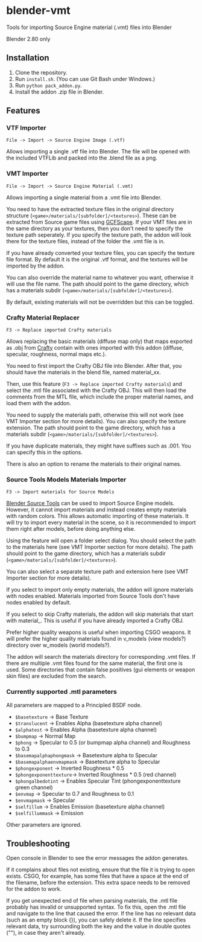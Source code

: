 # blender-vmt
Tools for importing Source Engine material (.vmt) files into Blender

Blender 2.80 only

## Installation
1. Clone the repository.
2. Run `install.sh`. (You can use Git Bash under Windows.)
3. Run `python pack_addon.py`.
4. Install the addon .zip file in Blender.

## Features

### VTF Importer
`File -> Import -> Source Engine Image (.vtf)`

Allows importing a single .vtf file into Blender.
The file will be opened with the included VTFLib and packed into the .blend file as a png.

### VMT Importer
`File -> Import -> Source Engine Material (.vmt)`

Allows importing a single material from a .vmt file into Blender.

You need to have the extracted texture files in the original directory structure (`<game>/materials/[subfolder]/<textures>`).
These can be extracted from Source game files using [GCFScape](http://nemesis.thewavelength.net/index.php?p=25).
If your VMT files are in the same directory as your textures, then you don't need to specify the texture path seperately.
If you specify the texture path, the addon will look there for the texture files, instead of the folder the .vmt file is in.

If you have already converted your texture files, you can specify the texture file format.
By default it is the original .vtf format, and the textures will be imported by the addon.

You can also override the material name to whatever you want, otherwise it will use the file name.
The path should point to the game directory, which has a materials subdir (`<game>/materials/[subfolder]/<textures>`).

By default, existing materials will not be overridden but this can be toggled.

### Crafty Material Replacer
`F3 -> Replace imported Crafty materials`

Allows replacing the basic materials (diffuse map only)
that maps exported as .obj from [Crafty](http://nemesis.thewavelength.net/index.php?p=45)
contain with ones imported with this addon (diffuse, specular, roughness, normal maps etc.).

You need to first import the Crafty OBJ file into Blender.
After that, you should have the materials in the blend file, named material_xx.

Then, use this feature (`F3 -> Replace imported Crafty materials`) and select the .mtl file associated with the Crafty OBJ.
This will then load the comments from the MTL file, which include the proper material names, and load them with the addon.

You need to supply the materials path, otherwise this will not work (see VMT Importer section for more details).
You can also specify the texture extension.
The path should point to the game directory, which has a materials subdir (`<game>/materials/[subfolder]/<textures>`).

If you have duplicate materials, they might have suffixes such as .001.
You can specify this in the options.

There is also an option to rename the materials to their original names.

### Source Tools Models Materials Importer
`F3 -> Import materials for Source Models`

[Blender Source Tools](http://steamreview.org/BlenderSourceTools/) can be used to import Source Engine models.
However, it cannot import materials and instead creates empty materials with random colors.
This allows automatic importing of these materials.
It will try to import every material in the scene, so it is recommended to import them right after models, before doing anything else.

Using the feature will open a folder select dialog.
You should select the path to the materials here (see VMT Importer section for more details).
The path should point to the game directory, which has a materials subdir (`<game>/materials/[subfolder]/<textures>`).

You can also select a separate texture path and extension here (see VMT Importer section for more details).

If you select to import only empty materials, the addon will ignore materials with nodes enabled.
Materials imported from Source Tools don't have nodes enabled by default.

If you select to skip Crafty materials, the addon will skip materials that start with material_.
This is useful if you have already imported a Crafty OBJ.

Prefer higher quality weapons is useful when importing CSGO weapons.
It will prefer the higher quality materials found in v_models (view models?) directory over w_models (world models?).

The addon will search the materials directory for corresponding .vmt files.
If there are multiple .vmt files found for the same material, the first one is used.
Some directories that contain false positives (gui elements or weapon skin files) are excluded from the search.

### Currently supported .mtl parameters
All parameters are mapped to a Principled BSDF node.

- `$basetexture` -> Base Texture
- `$translucent` -> Enables Alpha (basetexture alpha channel)
- `$alphatest` -> Enables Alpha (basetexture alpha channel)
- `$bumpmap` -> Normal Map
- `$phong` -> Specular to 0.5 (or bumpmap alpha channel) and Roughness to 0.3
- `$basemapalphaphongmask` -> Basetexture alpha to Specular
- `$basemapalphaenvmapmask` -> Basetexture alpha to Specular
- `$phongexponent` -> Inverted Roughness * 0.5
- `$phongexponenttexture`-> Inverted Roughness * 0.5 (red channel)
- `$phongalbedotint` -> Enables Specular Tint (phongexponenttexture green channel)
- `$envmap` -> Specular to 0.7 and Roughness to 0.1
- `$envmapmask` -> Specular
- `$selfillum` -> Enables Emission (basetexture alpha channel)
- `$selfillummask` -> Emission

Other parameters are ignored.

## Troubleshooting
Open console in Blender to see the error messages the addon generates.

If it complains about files not existing, ensure that the file it is trying to open exists.
CSGO, for example, has some files that have a space at the end of the filename, before the extension.
This extra space needs to be removed for the addon to work.

If you get unexpected end of file when parsing materials, the .mtl file probably has invalid or unsupported syntax.
To fix this, open the .mtl file and navigate to the line that caused the error.
If the line has no relevant data (such as an empty block {}), you can safely delete it.
If the line specifies relevant data, try surrounding both the key and the value in double quotes (""), in case they aren't already.
